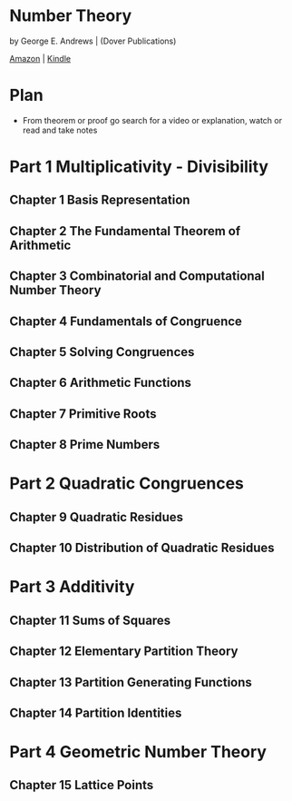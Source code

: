 # Number Theory
by George E. Andrews | (Dover Publications)

[Amazon](https://www.amazon.com/Number-Theory-Dover-Books-Mathematics-ebook/dp/B00B78IWW2) | [Kindle](https://read.amazon.com/?asin=B00B78IWW2)

# Plan

- From theorem or proof go search for a video or explanation, watch or read and take notes

# Part 1 Multiplicativity - Divisibility

## Chapter 1 Basis Representation

## Chapter 2 The Fundamental Theorem of Arithmetic

## Chapter 3 Combinatorial and Computational Number Theory

## Chapter 4 Fundamentals of Congruence

## Chapter 5 Solving Congruences

## Chapter 6 Arithmetic Functions

## Chapter 7 Primitive Roots

## Chapter 8 Prime Numbers

# Part 2 Quadratic Congruences

## Chapter 9 Quadratic Residues

## Chapter 10 Distribution of Quadratic Residues

# Part 3 Additivity

## Chapter 11 Sums of Squares

## Chapter 12 Elementary Partition Theory

## Chapter 13 Partition Generating Functions

## Chapter 14 Partition Identities

# Part 4 Geometric Number Theory

## Chapter 15 Lattice Points
